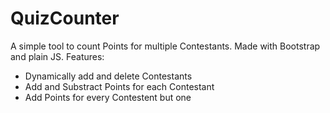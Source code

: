 # QuizCounter

A simple tool to count Points for multiple Contestants. Made with Bootstrap and plain JS.
Features:
- Dynamically add and delete Contestants
- Add and Substract Points for each Contestant
- Add Points for every Contestent but one

